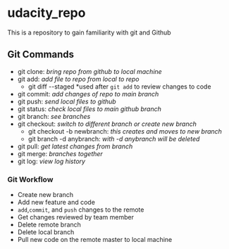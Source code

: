 # udacity_repo
This is a repository to gain familiarity with git and Github

## Git Commands

- git clone: *bring repo from github to local machine*
- git add: *add file to repo from local to repo*
    - git diff --staged *used after `git add` to review changes to code
- git commit: *add changes of repo to main branch*
- git push: *send local files to github*
- git status: *check local files to main github branch*
- git branch: *see branches*
- git checkout: *switch to different branch or create new branch*
    - git checkout -b newbranch: *this creates and moves to new branch*
    - git branch -d anybranch: *with -d anybranch will be deleted*
- git pull: *get latest changes from branch*
- git merge: *branches together*
- git log: *view log history*


### Git Workflow

- Create new branch
- Add new feature and code
- `add`,`commit`, and `push` changes to the remote
- Get changes reviewed by team member
- Delete remote branch
- Delete local branch
- Pull new code on the remote master to local machine 
